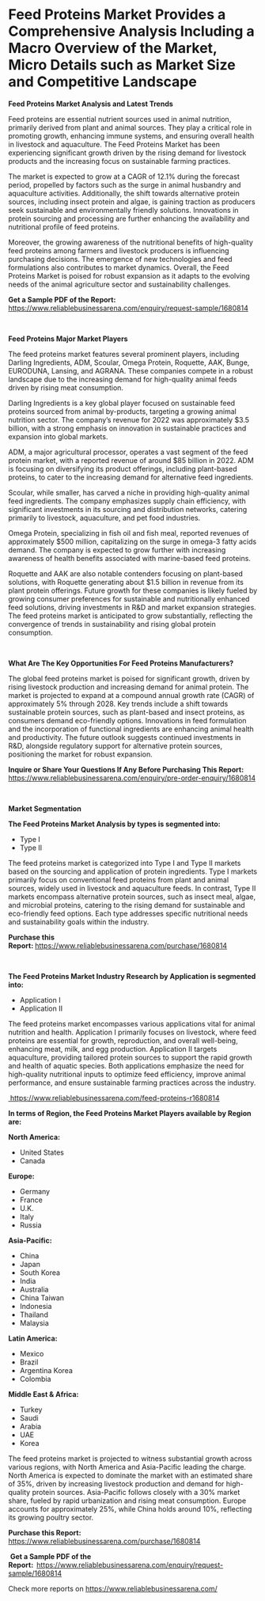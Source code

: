 <p><h1>Feed Proteins Market Provides a Comprehensive Analysis Including a Macro Overview of the Market, Micro Details such as Market Size and Competitive Landscape</h1></p><p><strong>Feed Proteins Market Analysis and Latest Trends</strong></p>
<p><p>Feed proteins are essential nutrient sources used in animal nutrition, primarily derived from plant and animal sources. They play a critical role in promoting growth, enhancing immune systems, and ensuring overall health in livestock and aquaculture. The Feed Proteins Market has been experiencing significant growth driven by the rising demand for livestock products and the increasing focus on sustainable farming practices.</p><p>The market is expected to grow at a CAGR of 12.1% during the forecast period, propelled by factors such as the surge in animal husbandry and aquaculture activities. Additionally, the shift towards alternative protein sources, including insect protein and algae, is gaining traction as producers seek sustainable and environmentally friendly solutions. Innovations in protein sourcing and processing are further enhancing the availability and nutritional profile of feed proteins.</p><p>Moreover, the growing awareness of the nutritional benefits of high-quality feed proteins among farmers and livestock producers is influencing purchasing decisions. The emergence of new technologies and feed formulations also contributes to market dynamics. Overall, the Feed Proteins Market is poised for robust expansion as it adapts to the evolving needs of the animal agriculture sector and sustainability challenges.</p></p>
<p><strong>Get a Sample PDF of the Report:&nbsp;</strong> <a href="https://www.reliablebusinessarena.com/enquiry/request-sample/1680814?utm_campaign=2475&utm_medium=2&utm_source=Github&utm_content=ia&utm_term=24032025&utm_id=feed-proteins">https://www.reliablebusinessarena.com/enquiry/request-sample/1680814</a></p>
<p>&nbsp;</p>
<p><strong>Feed Proteins Major Market Players</strong></p>
<p><p>The feed proteins market features several prominent players, including Darling Ingredients, ADM, Scoular, Omega Protein, Roquette, AAK, Bunge, EURODUNA, Lansing, and AGRANA. These companies compete in a robust landscape due to the increasing demand for high-quality animal feeds driven by rising meat consumption.</p><p>Darling Ingredients is a key global player focused on sustainable feed proteins sourced from animal by-products, targeting a growing animal nutrition sector. The company’s revenue for 2022 was approximately $3.5 billion, with a strong emphasis on innovation in sustainable practices and expansion into global markets.</p><p>ADM, a major agricultural processor, operates a vast segment of the feed protein market, with a reported revenue of around $85 billion in 2022. ADM is focusing on diversifying its product offerings, including plant-based proteins, to cater to the increasing demand for alternative feed ingredients.</p><p>Scoular, while smaller, has carved a niche in providing high-quality animal feed ingredients. The company emphasizes supply chain efficiency, with significant investments in its sourcing and distribution networks, catering primarily to livestock, aquaculture, and pet food industries.</p><p>Omega Protein, specializing in fish oil and fish meal, reported revenues of approximately $500 million, capitalizing on the surge in omega-3 fatty acids demand. The company is expected to grow further with increasing awareness of health benefits associated with marine-based feed proteins.</p><p>Roquette and AAK are also notable contenders focusing on plant-based solutions, with Roquette generating about $1.5 billion in revenue from its plant protein offerings. Future growth for these companies is likely fueled by growing consumer preferences for sustainable and nutritionally enhanced feed solutions, driving investments in R&D and market expansion strategies. The feed proteins market is anticipated to grow substantially, reflecting the convergence of trends in sustainability and rising global protein consumption.</p></p>
<p>&nbsp;</p>
<p><strong>What Are The Key Opportunities For Feed Proteins Manufacturers?</strong></p>
<p><p>The global feed proteins market is poised for significant growth, driven by rising livestock production and increasing demand for animal protein. The market is projected to expand at a compound annual growth rate (CAGR) of approximately 5% through 2028. Key trends include a shift towards sustainable protein sources, such as plant-based and insect proteins, as consumers demand eco-friendly options. Innovations in feed formulation and the incorporation of functional ingredients are enhancing animal health and productivity. The future outlook suggests continued investments in R&D, alongside regulatory support for alternative protein sources, positioning the market for robust expansion.</p></p>
<p><strong>Inquire or Share Your Questions If Any Before Purchasing This Report:</strong> <a href="https://www.reliablebusinessarena.com/enquiry/pre-order-enquiry/1680814?utm_campaign=2475&utm_medium=2&utm_source=Github&utm_content=ia&utm_term=24032025&utm_id=feed-proteins">https://www.reliablebusinessarena.com/enquiry/pre-order-enquiry/1680814</a></p>
<p>&nbsp;</p>
<p><strong>Market Segmentation</strong></p>
<p><strong>The Feed Proteins Market Analysis by types is segmented into:</strong></p>
<p><ul><li>Type I</li><li>Type II</li></ul></p>
<p><p>The feed proteins market is categorized into Type I and Type II markets based on the sourcing and application of protein ingredients. Type I markets primarily focus on conventional feed proteins from plant and animal sources, widely used in livestock and aquaculture feeds. In contrast, Type II markets encompass alternative protein sources, such as insect meal, algae, and microbial proteins, catering to the rising demand for sustainable and eco-friendly feed options. Each type addresses specific nutritional needs and sustainability goals within the industry.</p></p>
<p><strong>Purchase this Report:&nbsp;</strong><a href="https://www.reliablebusinessarena.com/purchase/1680814?utm_campaign=2475&utm_medium=2&utm_source=Github&utm_content=ia&utm_term=24032025&utm_id=feed-proteins">https://www.reliablebusinessarena.com/purchase/1680814</a></p>
<p>&nbsp;</p>
<p><strong>The Feed Proteins Market Industry Research by Application is segmented into:</strong></p>
<p><ul><li>Application I</li><li>Application II</li></ul></p>
<p><p>The feed proteins market encompasses various applications vital for animal nutrition and health. Application I primarily focuses on livestock, where feed proteins are essential for growth, reproduction, and overall well-being, enhancing meat, milk, and egg production. Application II targets aquaculture, providing tailored protein sources to support the rapid growth and health of aquatic species. Both applications emphasize the need for high-quality nutritional inputs to optimize feed efficiency, improve animal performance, and ensure sustainable farming practices across the industry.</p></p>
<p><a href="https://www.reliablebusinessarena.com/feed-proteins-r1680814?utm_campaign=2475&utm_medium=2&utm_source=Github&utm_content=ia&utm_term=24032025&utm_id=feed-proteins">&nbsp;https://www.reliablebusinessarena.com/feed-proteins-r1680814</a></p>
<p><strong>In terms of Region, the Feed Proteins Market Players available by Region are:</strong></p>
<p>
    <p> <strong> North America: </strong>
        <ul>
            <li>United States</li>
            <li>Canada</li>
        </ul>
        </p> 
    <p> <strong> Europe: </strong>
        <ul>
            <li>Germany</li>
            <li>France</li>
            <li>U.K.</li>
            <li>Italy</li>
            <li>Russia</li>
        </ul>
        </p> 
    <p> <strong> Asia-Pacific: </strong>
        <ul>
            <li>China</li>
            <li>Japan</li>
            <li>South Korea</li>
            <li>India</li>
            <li>Australia</li>
            <li>China Taiwan</li>
            <li>Indonesia</li>
            <li>Thailand</li>
            <li>Malaysia</li>
        </ul>
        </p> 
    <p> <strong> Latin America: </strong>
        <ul>
            <li>Mexico</li>
            <li>Brazil</li>
            <li>Argentina Korea</li>
            <li>Colombia</li>
        </ul>
        </p> 
    <p> <strong> Middle East & Africa: </strong>
        <ul>
            <li>Turkey</li>
            <li>Saudi</li>
            <li>Arabia</li>
            <li>UAE</li>
            <li>Korea</li>
        </ul>
    </p>
    </p>
<p><p>The feed proteins market is projected to witness substantial growth across various regions, with North America and Asia-Pacific leading the charge. North America is expected to dominate the market with an estimated share of 35%, driven by increasing livestock production and demand for high-quality protein sources. Asia-Pacific follows closely with a 30% market share, fueled by rapid urbanization and rising meat consumption. Europe accounts for approximately 25%, while China holds around 10%, reflecting its growing poultry sector.</p></p>
<p><strong>Purchase this Report: </strong><a href="https://www.reliablebusinessarena.com/purchase/1680814?utm_campaign=2475&utm_medium=2&utm_source=Github&utm_content=ia&utm_term=24032025&utm_id=feed-proteins">https://www.reliablebusinessarena.com/purchase/1680814</a></p>
<p>&nbsp;<strong>Get a Sample PDF of the Report:&nbsp;&nbsp;</strong><a href="https://www.reliablebusinessarena.com/enquiry/request-sample/1680814?utm_campaign=2475&utm_medium=2&utm_source=Github&utm_content=ia&utm_term=24032025&utm_id=feed-proteins">https://www.reliablebusinessarena.com/enquiry/request-sample/1680814</a></p>
<p><strong></strong></p>
<p>Check more reports on <a href="https://www.reliablebusinessarena.com/?utm_campaign=2475&utm_medium=2&utm_source=Github&utm_content=ia&utm_term=24032025&utm_id=feed-proteins">https://www.reliablebusinessarena.com/</a></p>